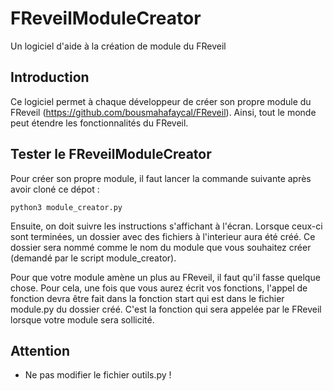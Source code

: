# FReveilModuleCreator
Un logiciel d'aide à la création de module du FReveil 

## Introduction
Ce logiciel permet à chaque développeur de créer son propre module du FReveil (<https://github.com/bousmahafaycal/FReveil>). Ainsi, tout 
le monde peut étendre les fonctionnalités du FReveil.


## Tester le FReveilModuleCreator
Pour créer son propre module, il faut lancer la commande suivante après avoir cloné ce dépot : 


`
python3 module_creator.py
`

Ensuite, on doit suivre les instructions s'affichant à l'écran. Lorsque ceux-ci sont terminées, un dossier avec des fichiers à l'interieur 
aura été créé. Ce dossier sera nommé comme le nom du module que vous souhaitez créer (demandé par le script module_creator). 

Pour que votre module amène un plus au FReveil, il faut qu'il fasse quelque chose. Pour cela, une fois que vous aurez écrit vos fonctions,
l'appel de fonction devra être fait dans la fonction start qui est dans le fichier module.py du dossier créé. C'est la fonction qui sera 
appelée par le FReveil lorsque votre module sera sollicité.


## Attention
- Ne pas modifier le fichier outils.py !
